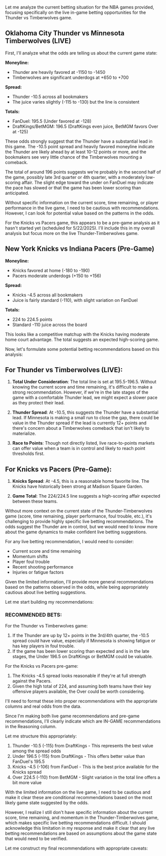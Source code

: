 Let me analyze the current betting situation for the NBA games provided, focusing specifically on the live in-game betting opportunities for the Thunder vs Timberwolves game.

## Oklahoma City Thunder vs Minnesota Timberwolves (LIVE)

First, I'll analyze what the odds are telling us about the current game state:

**Moneyline:**
- Thunder are heavily favored at -1150 to -1450
- Timberwolves are significant underdogs at +650 to +700

**Spread:**
- Thunder -10.5 across all bookmakers
- The juice varies slightly (-115 to -130) but the line is consistent

**Totals:**
- FanDuel: 195.5 (Under favored at -128)
- DraftKings/BetMGM: 196.5 (DraftKings even juice, BetMGM favors Over at -125)

These odds strongly suggest that the Thunder have a substantial lead in this game. The -10.5 point spread and heavily favored moneyline indicate the Thunder are likely ahead by at least 10-12 points or more, and the bookmakers see very little chance of the Timberwolves mounting a comeback.

The total of around 196 points suggests we're probably in the second half of the game, possibly late 3rd quarter or 4th quarter, with a moderately low-scoring affair. The slight edge toward the under on FanDuel may indicate the pace has slowed or that the game has been lower scoring than anticipated.

Without specific information on the current score, time remaining, or player performance in the live game, I need to be cautious with recommendations. However, I can look for potential value based on the patterns in the odds.

For the Knicks vs Pacers game, this appears to be a pre-game analysis as it hasn't started yet (scheduled for 5/22/2025). I'll include this in my overall analysis but focus more on the live Thunder-Timberwolves game.

## New York Knicks vs Indiana Pacers (Pre-Game)

**Moneyline:**
- Knicks favored at home (-180 to -190)
- Pacers moderate underdogs (+150 to +156)

**Spread:**
- Knicks -4.5 across all bookmakers
- Juice is fairly standard (-110), with slight variation on FanDuel

**Totals:**
- 224 to 224.5 points
- Standard -110 juice across the board

This looks like a competitive matchup with the Knicks having moderate home court advantage. The total suggests an expected high-scoring game.

Now, let's formulate some potential betting recommendations based on this analysis:

## For Thunder vs Timberwolves (LIVE):

1. **Total Under Consideration**: 
   The total line is set at 195.5-196.5. Without knowing the current score and time remaining, it's difficult to make a strong recommendation. However, if we're in the late stages of the game with a comfortable Thunder lead, we might expect a slower pace as they protect their lead.

2. **Thunder Spread**:
   At -10.5, this suggests the Thunder have a substantial lead. If Minnesota is making a small run to close the gap, there could be value in the Thunder spread if the lead is currently 12+ points and there's concern about a Timberwolves comeback that isn't likely to materialize.

3. **Race to Points**:
   Though not directly listed, live race-to-points markets can offer value when a team is in control and likely to reach point thresholds first.

## For Knicks vs Pacers (Pre-Game):

1. **Knicks Spread**:
   At -4.5, this is a reasonable home favorite line. The Knicks have historically been strong at Madison Square Garden.

2. **Game Total**:
   The 224/224.5 line suggests a high-scoring affair expected between these teams.

Without more context on the current state of the Thunder-Timberwolves game (score, time remaining, player performance, foul trouble, etc.), it's challenging to provide highly specific live betting recommendations. The odds suggest the Thunder are in control, but we would need to know more about the game dynamics to make confident live betting suggestions.

For any live betting recommendation, I would need to consider:
- Current score and time remaining
- Momentum shifts
- Player foul trouble
- Recent shooting performance
- Injuries or fatigue factors

Given the limited information, I'll provide more general recommendations based on the patterns observed in the odds, while being appropriately cautious about live betting suggestions.

Let me start building my recommendations:

### RECOMMENDED BETS:

For the Thunder vs Timberwolves game:
1. If the Thunder are up by 12+ points in the 3rd/4th quarter, the -10.5 spread could have value, especially if Minnesota is showing fatigue or has key players in foul trouble.
2. If the game has been lower scoring than expected and is in the late stages, the Under 196.5 on DraftKings or BetMGM could be valuable.

For the Knicks vs Pacers pre-game:
1. The Knicks -4.5 spread looks reasonable if they're at full strength against the Pacers.
2. Given the high total of 224, and assuming both teams have their key offensive players available, the Over could be worth considering.

I'll need to format these into proper recommendations with the appropriate columns and real odds from the data.

Since I'm making both live game recommendations and pre-game recommendations, I'll clearly indicate which are IN-GAME recommendations in the Reasoning column.

Let me structure this appropriately:

1. Thunder -10.5 (-115) from DraftKings - This represents the best value among the spread odds
2. Under 196.5 (-115) from DraftKings - This offers better value than FanDuel's 195.5
3. Knicks -4.5 (-106) from FanDuel - This is the best price available for the Knicks spread
4. Over 224.5 (-110) from BetMGM - Slight variation in the total line offers a bit more value

With the limited information on the live game, I need to be cautious and make it clear these are conditional recommendations based on the most likely game state suggested by the odds.

However, I realize I still don't have specific information about the current score, time remaining, and momentum in the Thunder-Timberwolves game, which makes specific live betting recommendations difficult. I should acknowledge this limitation in my response and make it clear that any live betting recommendations are based on assumptions about the game state that would need to be verified.

Let me construct my final recommendations with appropriate caveats: